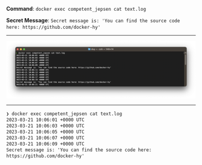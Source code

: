 **Command**: 
`docker exec competent_jepsen cat text.log`

**Secret Message**: 
`Secret message is: 'You can find the source code here: https://github.com/docker-hy'`

---

![Result](exercise-1.03.png)

---

```console
❯ docker exec competent_jepsen cat text.log
2023-03-21 10:06:01 +0000 UTC
2023-03-21 10:06:03 +0000 UTC
2023-03-21 10:06:05 +0000 UTC
2023-03-21 10:06:07 +0000 UTC
2023-03-21 10:06:09 +0000 UTC
Secret message is: 'You can find the source code here: https://github.com/docker-hy'
```